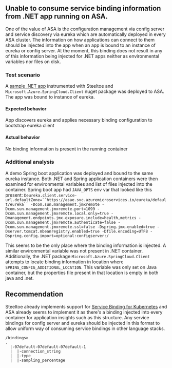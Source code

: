 ## Unable to consume service binding information from .NET app running on ASA.

One of the value of ASA is the configuration management via config server and service discovery via eureka which are automatically deployed in every ASA cluster. The information on how applications can connect to them should be injected into the app when an app is bound to an instance of eureka or config server. At the moment, this binding does not result in any of this information being injected for .NET apps neither as environmental variables nor files on disk.

### Test scenario

A [sample .NET app](https://github.com/macsux/pcf-ers-dotnetcore-demo) instrumented with Steeltoe and `Microsoft.Azure.SpringCloud.Client` nuget package was deployed to ASA. The app was bound to instance of eureka.

#### Expected behavior

App discovers eureka and applies necessary binding configuration to bootstrap eureka client

#### Actual behavior

No binding information is present in the running container

### Additional analysis

A demo Spring boot application was deployed and bound to the same eureka instance. Both .NET and Spring application containers were then examined for environmental variables and list of files injected into the container. Spring boot app had `JAVA_OPTS` env var that looked like this present: `Deureka.client.service-url.defaultZone=``https://asae.svc.azuremicroservices.io/eureka/default/eureka`` -Dcom.sun.management.jmxremote -Dcom.sun.management.jmxremote.port=1099 -Dcom.sun.management.jmxremote.local.only=true -Dmanagement.endpoints.jmx.exposure.include=health,metrics -Dcom.sun.management.jmxremote.authenticate=false -Dcom.sun.management.jmxremote.ssl=false -Dspring.jmx.enabled=true -Dserver.tomcat.mbeanregistry.enabled=true -Dfile.encoding=UTF8 -Dspring.config.import=optional:configserver:/` 

This seems to be the only place where the binding information is injected. A similar environmental variable was not present in .NET container. Additionally, the .NET package `Microsoft.Azure.SpringCloud.Client` attempts to locate binding information in location where `SPRING_CONFIG_ADDITIONAL_LOCATION`. This variable was only set on Java container, but the properties file present in that location is empty in both java and .net. 

## Recommendation

Steeltoe already implements support for [Service Binding for Kubernetes](https://servicebinding.io/spec/core/1.0.0/) and ASA already seems to implement it as there's a binding injected into every container for application insights such as this structure. Any service bindings for config server and eureka should be injected in this format to allow uniform way of consuming service bindings in other language stacks. 

```
/bindings>
.
  |-07default-07default-07default-1
  |  |-connection_string
  |  |-type
  |  |-sampling_percentage
```

